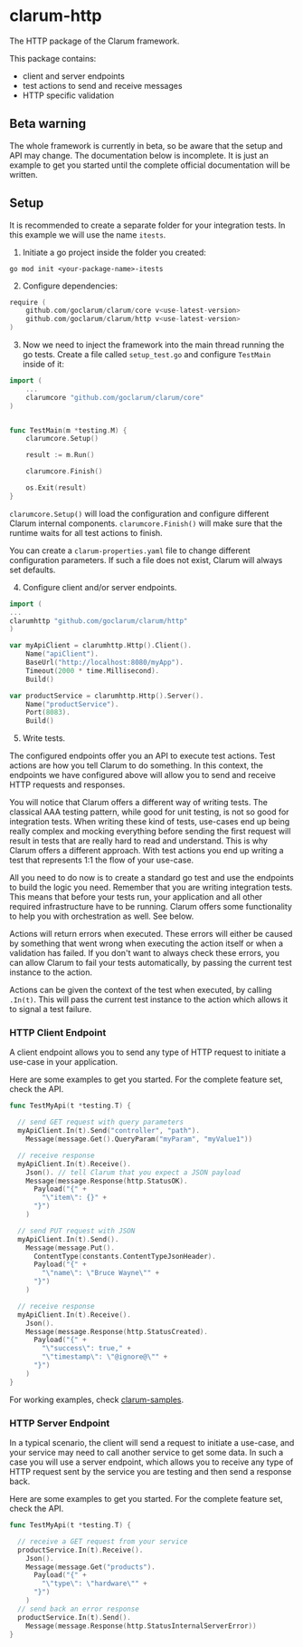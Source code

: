 # clarum-http

The HTTP package of the Clarum framework.

This package contains:

- client and server endpoints
- test actions to send and receive messages
- HTTP specific validation

## Beta warning

The whole framework is currently in beta, so be aware that the setup and API may change.
The documentation below is incomplete. It is just an example to get you started until the complete official documentation will be written.

## Setup
It is recommended to create a separate folder for your integration tests. In this example we will use the name `itests`.

1. Initiate a go project inside the folder you created:
```shell
go mod init <your-package-name>-itests
```

2. Configure dependencies:
```go
require (
	github.com/goclarum/clarum/core v<use-latest-version>
	github.com/goclarum/clarum/http v<use-latest-version>
)
```

3. Now we need to inject the framework into the main thread running the go tests.
Create a file called `setup_test.go` and configure `TestMain` inside of it:
```go
import (
	...
	clarumcore "github.com/goclarum/clarum/core"
)


func TestMain(m *testing.M) {
	clarumcore.Setup()

	result := m.Run()

	clarumcore.Finish()

	os.Exit(result)
}
```

`clarumcore.Setup()` will load the configuration and configure different Clarum internal components.
`clarumcore.Finish()` will make sure that the runtime waits for all test actions to finish.

You can create a `clarum-properties.yaml` file to change different configuration parameters. If such a file does not exist, Clarum will always set defaults.

4. Configure client and/or server endpoints.
```go
import (
...
clarumhttp "github.com/goclarum/clarum/http"
)

var myApiClient = clarumhttp.Http().Client().
    Name("apiClient").
    BaseUrl("http://localhost:8080/myApp").
    Timeout(2000 * time.Millisecond).
    Build()

var productService = clarumhttp.Http().Server().
    Name("productService").
    Port(8083).
    Build()
```

5. Write tests.

The configured endpoints offer you an API to execute test actions. Test actions are how you tell Clarum to do something.
In this context, the endpoints we have configured above will allow you to send and receive HTTP requests and responses.

You will notice that Clarum offers a different way of writing tests. The classical AAA testing pattern, while good for unit testing, is not so good for integration tests.
When writing these kind of tests, use-cases end up being really complex and mocking everything before sending the first request will result in tests that are really hard to read and understand.
This is why Clarum offers a different approach. With test actions you end up writing a test that represents 1:1 the flow of your use-case.

All you need to do now is to create a standard go test and use the endpoints to build the logic you need.
Remember that you are writing integration tests. This means that before your tests run, your application and all other required infrastructure have to be running.
Clarum offers some functionality to help you with orchestration as well. See below.

Actions will return errors when executed. These errors will either be caused by something that went wrong when executing the action itself or when a validation has failed.
If you don't want to always check these errors, you can allow Clarum to fail your tests automatically, by passing the current test instance to the action.

Actions can be given the context of the test when executed, by calling `.In(t)`. This will pass the current test instance
to the action which allows it to signal a test failure.


### HTTP Client Endpoint
A client endpoint allows you to send any type of HTTP request to initiate a use-case in your application.

Here are some examples to get you started. For the complete feature set, check the API.
```go
func TestMyApi(t *testing.T) {

  // send GET request with query parameters 
  myApiClient.In(t).Send("controller", "path").
    Message(message.Get().QueryParam("myParam", "myValue1"))

  // receive response 
  myApiClient.In(t).Receive().
    Json(). // tell Clarum that you expect a JSON payload
    Message(message.Response(http.StatusOK).
      Payload("{" +
        "\"item\": {}" +
      "}")
    )

  // send PUT request with JSON 
  myApiClient.In(t).Send().
    Message(message.Put().
      ContentType(constants.ContentTypeJsonHeader).
      Payload("{" +
        "\"name\": \"Bruce Wayne\"" +
      "}")
    )

  // receive response 
  myApiClient.In(t).Receive().
    Json().
    Message(message.Response(http.StatusCreated).
      Payload("{" +
        "\"success\": true," +
        "\"timestamp\": \"@ignore@\"" +
      "}")
    )
}
```
For working examples, check [clarum-samples](https://github.com/go-clarum/samples).

### HTTP Server Endpoint
In a typical scenario, the client will send a request to initiate a use-case, and your service may need to call another service to get some data.
In such a case you will use a server endpoint, which allows you to receive any type of HTTP request sent by the service you are testing and then send a response back.

Here are some examples to get you started. For the complete feature set, check the API.
```go
func TestMyApi(t *testing.T) {

  // receive a GET request from your service
  productService.In(t).Receive().
    Json().
    Message(message.Get("products").
      Payload("{" +
        "\"type\": \"hardware\"" +
      "}")
    )
  // send back an error response
  productService.In(t).Send().
    Message(message.Response(http.StatusInternalServerError))
}

```


